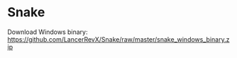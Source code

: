 # Snake

Download Windows binary: https://github.com/LancerRevX/Snake/raw/master/snake_windows_binary.zip
